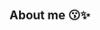 ## About me 😗✨
<!--
**krixxie888/krixxie888** is a ✨ _special_ ✨ repository because its `README.md` (this file) appears on your GitHub profile.

Here are some ideas to get you started:

- 🔭 I’m currently working on ... Just getting started, hehehe
- 🌱 I’m currently learning ... HTML, C#, CSS, C, C++, Prompt Engineering, Javascript, Web Dev, SQL, Angular, Data Analytics 
                                (ik its a lot... ehehe 😅.. lowkey struggling tho 🥲... but we got this tho.. 🙌🙂)
- 💬 About me ... INFJ-T 
                   17
                   🇵🇭|🇯🇵 
                   
- 📫 Socials: instagram: bella_donna.belles | discord: xnny_ethrl
- 😄 Pronouns: she/her 
- ⚡ Fun fact: I probab;y have 99 tabs open rn.. 😗 
-->
